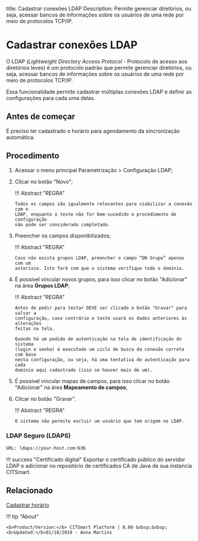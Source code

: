 title: Cadastrar conexões LDAP
Description: Permite gerenciar diretórios, ou seja, acessar bancos de informações sobre os usuários de uma rede por meio de protocolos TCP/IP.

# Cadastrar conexões LDAP

O LDAP (*Lightweight Directory Access Protocol* - Protocolo de acesso aos
diretórios leves) é um protocolo padrão que permite gerenciar diretórios, ou
seja, acessar bancos de informações sobre os usuários de uma rede por meio de
protocolos TCP/IP.

Essa funcionalidade permite cadastrar múltiplas conexões LDAP e definir as
configurações para cada uma delas.

Antes de começar
--------------------

É preciso ter cadastrado o horário para agendamento da sincronização automática.

Procedimento
----------------

1.  Acessar o menu principal Parametrização > Configuração LDAP;

2.  Clicar no botão "Novo";

    !!! Abstract "REGRA"

        Todos os campos são igualmente relevantes para viabilizar a conexão com o
        LDAP, enquanto o teste não for bem-sucedido o procedimento de configuração
        não pode ser considerado completado.

3.  Preencher os campos disponibilizados;

    !!! Abstract "REGRA"

        Caso não exista grupos LDAP, preencher o campo “DN Grupo” apenas com um
        asterisco. Isto fará com que o sistema verifique todo o domínio.

4.  É possível vincular novos grupos, para isso clicar no botão "Adicionar" na
    área **Grupos LDAP**;

    !!! Abstract "REGRA"

        Antes de pedir para testar DEVE ser clicado o botão "Gravar" para salvar a
        configuração, caso contrário o teste usará os dados anteriores às alterações
        feitas na tela.

        Quando há um pedido de autenticação na tela de identificação do sistema
        (login e senha) é executado um ciclo de busca da conexão correta com base
        nesta configuração, ou seja, há uma tentativa de autenticação para cada
        domínio aqui cadastrado (isso se houver mais de um).

5.  É possível vincular mapas de campos, para isso clicar no botão "Adicionar"
    na área **Mapeamento de campos**;

6.  Clicar no botão "Gravar".

    !!! Abstract "REGRA"

        O sistema não permite excluir um usuário que tem origem no LDAP.

### LDAP Seguro (LDAPS)

```sh
URL: ldaps://your-host.com:636
```

!!! success "Certificado digital"
    Exportar o certificado público do servidor LDAP e adicionar no repositório de certificados CA de Java de sua instancia CITSmart.
    

Relacionado
-----------

[Cadastrar horário](/pt-br/citsmart-platform-8/processes/event/configuration/register-time.html)

!!! tip "About"

    <b>Product/Version:</b> CITSmart Platform | 8.00 &nbsp;&nbsp;
    <b>Updated:</b>01/18/2019 - Anna Martins
